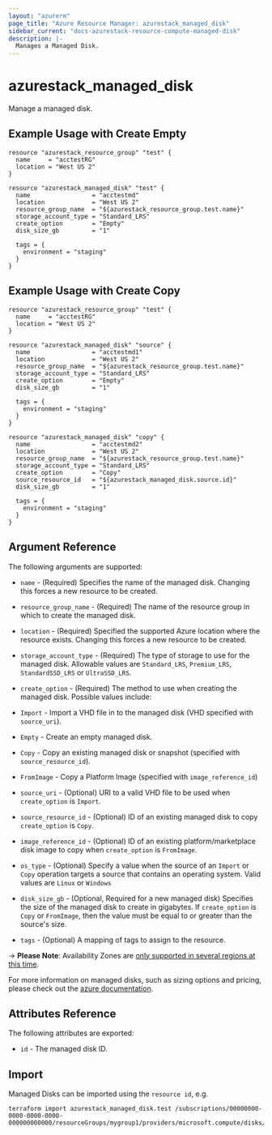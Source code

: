 ```yaml
---
layout: "azurerm"
page_title: "Azure Resource Manager: azurestack_managed_disk"
sidebar_current: "docs-azurestack-resource-compute-managed-disk"
description: |-
  Manages a Managed Disk.
---
```


# azurestack_managed_disk

Manage a managed disk.

## Example Usage with Create Empty

```hcl
resource "azurestack_resource_group" "test" {
  name     = "acctestRG"
  location = "West US 2"
}

resource "azurestack_managed_disk" "test" {
  name                 = "acctestmd"
  location             = "West US 2"
  resource_group_name  = "${azurestack_resource_group.test.name}"
  storage_account_type = "Standard_LRS"
  create_option        = "Empty"
  disk_size_gb         = "1"

  tags = {
    environment = "staging"
  }
}
```

## Example Usage with Create Copy

```hcl
resource "azurestack_resource_group" "test" {
  name     = "acctestRG"
  location = "West US 2"
}

resource "azurestack_managed_disk" "source" {
  name                 = "acctestmd1"
  location             = "West US 2"
  resource_group_name  = "${azurestack_resource_group.test.name}"
  storage_account_type = "Standard_LRS"
  create_option        = "Empty"
  disk_size_gb         = "1"

  tags = {
    environment = "staging"
  }
}

resource "azurestack_managed_disk" "copy" {
  name                 = "acctestmd2"
  location             = "West US 2"
  resource_group_name  = "${azurestack_resource_group.test.name}"
  storage_account_type = "Standard_LRS"
  create_option        = "Copy"
  source_resource_id   = "${azurestack_managed_disk.source.id}"
  disk_size_gb         = "1"

  tags = {
    environment = "staging"
  }
}
```

## Argument Reference

The following arguments are supported:

* `name` - (Required) Specifies the name of the managed disk. Changing this forces a
    new resource to be created.

* `resource_group_name` - (Required) The name of the resource group in which to create
    the managed disk.

* `location` - (Required) Specified the supported Azure location where the resource exists.
    Changing this forces a new resource to be created.

* `storage_account_type` - (Required) The type of storage to use for the managed disk.
    Allowable values are `Standard_LRS`, `Premium_LRS`, `StandardSSD_LRS` or `UltraSSD_LRS`.

* `create_option` - (Required) The method to use when creating the managed disk. Possible values include:
 * `Import` - Import a VHD file in to the managed disk (VHD specified with `source_uri`).
 * `Empty` - Create an empty managed disk.
 * `Copy` - Copy an existing managed disk or snapshot (specified with `source_resource_id`).
 * `FromImage` - Copy a Platform Image (specified with `image_reference_id`)

* `source_uri` - (Optional) URI to a valid VHD file to be used when `create_option` is `Import`.

* `source_resource_id` - (Optional) ID of an existing managed disk to copy `create_option` is `Copy`.

* `image_reference_id` - (Optional) ID of an existing platform/marketplace disk image to copy when `create_option` is `FromImage`.

* `os_type` - (Optional) Specify a value when the source of an `Import` or `Copy`
    operation targets a source that contains an operating system. Valid values are `Linux` or `Windows`

* `disk_size_gb` - (Optional, Required for a new managed disk) Specifies the size of the managed disk to create in gigabytes.
    If `create_option` is `Copy` or `FromImage`, then the value must be equal to or greater than the source's size.

* `tags` - (Optional) A mapping of tags to assign to the resource.

-> **Please Note**: Availability Zones are [only supported in several regions at this time](https://docs.microsoft.com/en-us/azure/availability-zones/az-overview).

For more information on managed disks, such as sizing options and pricing, please check out the
[azure documentation](https://docs.microsoft.com/en-us/azure/storage/storage-managed-disks-overview).

## Attributes Reference

The following attributes are exported:

* `id` - The managed disk ID.

## Import

Managed Disks can be imported using the `resource id`, e.g.

```shell
terraform import azurestack_managed_disk.test /subscriptions/00000000-0000-0000-0000-000000000000/resourceGroups/mygroup1/providers/microsoft.compute/disks/manageddisk1
```
